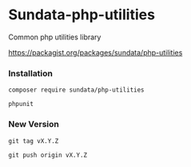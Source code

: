 # Sundata-php-utilities
Common php utilities library

https://packagist.org/packages/sundata/php-utilities

### Installation
`composer require sundata/php-utilities`

`phpunit`

### New Version
`git tag vX.Y.Z`

`git push origin vX.Y.Z`